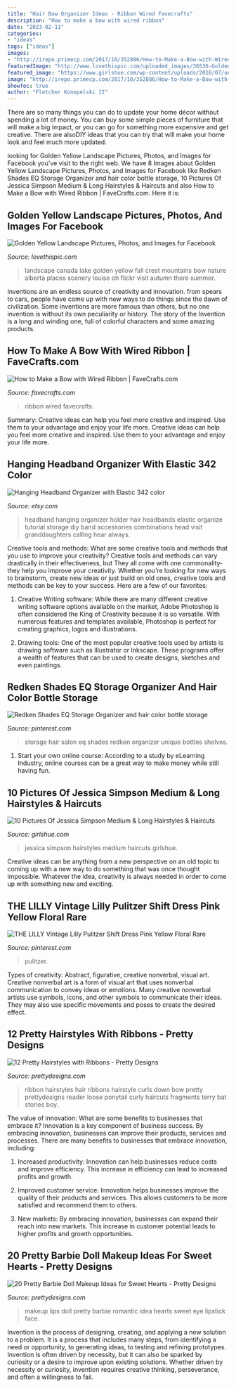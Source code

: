 ```yaml
---
title: "Hair Bow Organizer Ideas - Ribbon Wired Favecrafts"
description: "How to make a bow with wired ribbon"
date: "2023-02-11"
categories:
- "ideas"
tags: ["ideas"]
images:
- "http://irepo.primecp.com/2017/10/352886/How-to-Make-a-Bow-with-Wired-Ribbon_ExtraLarge1000_ID-2498787.jpg?v=2498787"
featuredImage: "http://www.lovethispic.com/uploaded_images/36536-Golden-Yellow-Landscape.jpg"
featured_image: "https://www.girlshue.com/wp-content/uploads/2016/07/unnamed-file-4665.jpg"
image: "http://irepo.primecp.com/2017/10/352886/How-to-Make-a-Bow-with-Wired-Ribbon_ExtraLarge1000_ID-2498787.jpg?v=2498787"
ShowToc: true
author: "Fletcher Konopelski II"
---
```



There are so many things you can do to update your home décor without spending a lot of money. You can buy some simple pieces of furniture that will make a big impact, or you can go for something more expensive and get creative. There are alsoDIY ideas that you can try that will make your home look and feel much more updated.

	

		
looking for Golden Yellow Landscape Pictures, Photos, and Images for Facebook you've visit to the right web. We have 8 Images about Golden Yellow Landscape Pictures, Photos, and Images for Facebook like Redken Shades EQ Storage Organizer and hair color bottle storage, 10 Pictures Of Jessica Simpson Medium &amp; Long Hairstyles &amp; Haircuts and also How to Make a Bow with Wired Ribbon | FaveCrafts.com. Here it is:
		
    
## Golden Yellow Landscape Pictures, Photos, And Images For Facebook

<img loading=lazy src="http://www.lovethispic.com/uploaded_images/36536-Golden-Yellow-Landscape.jpg" onerror="this.onerror=null;this.src='https://tse3.mm.bing.net/th?id=OIP.HbTBArMveeQ74adwOqA57gHaLJ&amp;pid=15.1';" alt="Golden Yellow Landscape Pictures, Photos, and Images for Facebook">

_Source: lovethispic.com_

>landscape canada lake golden yellow fall crest mountains bow nature alberta places scenery louise oh flickr visit autumn there summer. 

	

Inventions are an endless source of creativity and innovation. from spears to cars, people have come up with new ways to do things since the dawn of civilization. Some inventions are more famous than others, but no one invention is without its own peculiarity or history. The story of the Invention is a long and winding one, full of colorful characters and some amazing products.

    
## How To Make A Bow With Wired Ribbon | FaveCrafts.com

<img loading=lazy src="http://irepo.primecp.com/2017/10/352886/How-to-Make-a-Bow-with-Wired-Ribbon_ExtraLarge1000_ID-2498787.jpg?v=2498787" onerror="this.onerror=null;this.src='https://tse4.mm.bing.net/th?id=OIP.SuZ3hoHrb3yF4UVxbVkYcgHaFV&amp;pid=15.1';" alt="How to Make a Bow with Wired Ribbon | FaveCrafts.com">

_Source: favecrafts.com_

>ribbon wired favecrafts. 

	

Summary: Creative ideas can help you feel more creative and inspired. Use them to your advantage and enjoy your life more.
Creative ideas can help you feel more creative and inspired. Use them to your advantage and enjoy your life more.

    
## Hanging Headband Organizer With Elastic 342 Color

<img loading=lazy src="https://img1.etsystatic.com/005/2/6778291/il_570xN.368001625_vo8p.jpg" onerror="this.onerror=null;this.src='https://tse1.mm.bing.net/th?id=OIP.kOhqYpQ7pz2fjBZfTU7VgQHaO0&amp;pid=15.1';" alt="Hanging Headband Organizer with Elastic 342 color">

_Source: etsy.com_

>headband hanging organizer holder hair headbands elastic organize tutorial storage diy band accessories combinations head visit granddaughters calling hear always. 

	

Creative tools and methods: What are some creative tools and methods that you use to improve your creativity?
Creative tools and methods can vary drastically in their effectiveness, but They all come with one commonality- they help you improve your creativity. Whether you’re looking for new ways to brainstorm, create new ideas or just build on old ones, creative tools and methods can be key to your success. Here are a few of our favorites: 
1. Creative Writing software: While there are many different creative writing software options available on the market, Adobe Photoshop is often considered the King of Creativity because it is so versatile. With numerous features and templates available, Photoshop is perfect for creating graphics, logos and illustrations.

2. Drawing tools: One of the most popular creative tools used by artists is drawing software such as Illustrator or Inkscape. These programs offer a wealth of features that can be used to create designs, sketches and even paintings.

    
## Redken Shades EQ Storage Organizer And Hair Color Bottle Storage

<img loading=lazy src="https://i.pinimg.com/736x/e3/f9/a9/e3f9a91692b8e2ad95c3b78d01368d3c.jpg" onerror="this.onerror=null;this.src='https://tse2.mm.bing.net/th?id=OIP.X3rzYH4_ZtQqD1etQMCpOgHaHa&amp;pid=15.1';" alt="Redken Shades EQ Storage Organizer and hair color bottle storage">

_Source: pinterest.com_

>storage hair salon eq shades redken organizer unique bottles shelves. 

	

1. Start your own online course: According to a study by eLearning Industry, online courses can be a great way to make money while still having fun.

    
## 10 Pictures Of Jessica Simpson Medium &amp; Long Hairstyles &amp; Haircuts

<img loading=lazy src="https://www.girlshue.com/wp-content/uploads/2016/07/unnamed-file-4665.jpg" onerror="this.onerror=null;this.src='https://tse3.mm.bing.net/th?id=OIP.Og816Bd9ZpDd3XqycXPdZQHaKD&amp;pid=15.1';" alt="10 Pictures Of Jessica Simpson Medium &amp; Long Hairstyles &amp; Haircuts">

_Source: girlshue.com_

>jessica simpson hairstyles medium haircuts girlshue. 

	

Creative ideas can be anything from a new perspective on an old topic to coming up with a new way to do something that was once thought impossible. Whatever the idea, creativity is always needed in order to come up with something new and exciting.

    
## THE LILLY Vintage Lilly Pulitzer Shift Dress Pink Yellow Floral Rare

<img loading=lazy src="https://i.pinimg.com/736x/a5/33/de/a533de5f6defa58070bf21ed55cd3ac2--pink-yellow-lilly-pulitzer.jpg" onerror="this.onerror=null;this.src='https://tse3.mm.bing.net/th?id=OIP.KaeK7vwTUH10shOj8JuDFQHaJ3&amp;pid=15.1';" alt="THE LILLY Vintage Lilly Pulitzer Shift Dress Pink Yellow Floral Rare">

_Source: pinterest.com_

>pulitzer. 

	

Types of creativity: Abstract, figurative, creative nonverbal, visual art.
Creative nonverbal art is a form of visual art that uses nonverbal communication to convey ideas or emotions. Many creative nonverbal artists use symbols, icons, and other symbols to communicate their ideas. They may also use specific movements and poses to create the desired effect.

    
## 12 Pretty Hairstyles With Ribbons - Pretty Designs

<img loading=lazy src="http://www.prettydesigns.com/wp-content/uploads/2014/12/Curls-with-a-White-Ribbon.jpg" onerror="this.onerror=null;this.src='https://tse4.mm.bing.net/th?id=OIP.GPxBoFFjdjaMDuygm9uDBgHaMP&amp;pid=15.1';" alt="12 Pretty Hairstyles with Ribbons - Pretty Designs">

_Source: prettydesigns.com_

>ribbon hairstyles hair ribbons hairstyle curls down bow pretty prettydesigns reader loose ponytail curly haircuts fragments terry bat stories boy. 

	

The value of innovation: What are some benefits to businesses that embrace it?
Innovation is a key component of business success. By embracing innovation, businesses can improve their products, services and processes. There are many benefits to businesses that embrace innovation, including: 
1. Increased productivity: Innovation can help businesses reduce costs and improve efficiency. This increase in efficiency can lead to increased profits and growth.

2. Improved customer service: Innovation helps businesses improve the quality of their products and services. This allows customers to be more satisfied and recommend them to others.

3. New markets: By embracing innovation, businesses can expand their reach into new markets. This increase in customer potential leads to higher profits and growth opportunities.

    
## 20 Pretty Barbie Doll Makeup Ideas For Sweet Hearts - Pretty Designs

<img loading=lazy src="http://www.prettydesigns.com/wp-content/uploads/2014/05/Romantic-Makeup-Idea-with-Red-Lips.jpg" onerror="this.onerror=null;this.src='https://tse4.mm.bing.net/th?id=OIP.2G1LARrpuEE081Dzh8PFxgHaLI&amp;pid=15.1';" alt="20 Pretty Barbie Doll Makeup Ideas for Sweet Hearts - Pretty Designs">

_Source: prettydesigns.com_

>makeup lips doll pretty barbie romantic idea hearts sweet eye lipstick face. 

	

Invention is the process of designing, creating, and applying a new solution to a problem. It is a process that includes many steps, from identifying a need or opportunity, to generating ideas, to testing and refining prototypes. Invention is often driven by necessity, but it can also be sparked by curiosity or a desire to improve upon existing solutions. Whether driven by necessity or curiosity, invention requires creative thinking, perseverance, and often a willingness to fail.

